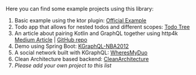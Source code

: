 Here you can find some example projects using this library:

1. Basic example using the ktor
   plugin: [Official Example](https://github.com/stuebingerb/KGraphQL/tree/main/kgraphql-example)
1. Todo app that allows for nested todos and different scopes: [Todo Tree](https://github.com/MattLangsenkamp/TodoTree)
1. An article about pairing Kotlin and GraphQL together using
   http4k [Medium Article](https://medium.com/@pagakrivos/graphql-and-kotlin-e5d17162d169) | [GitHub repo](https://github.com/pagidas/kgraphql-http4k-demo)
1. Demo using Spring Boot: [KGraphQL-NBA2012](https://github.com/pgutkowski/KGraphQL-NBA2012)
1. A social network built with KGraphQL: [WheresMyDuo](https://github.com/NathanPB/WheresMyDuo)
1. Clean Architecture based backend: [CleanArchitecture](https://github.com/ESchouten/CleanArchitecture)
1. *Please add your own project to this list*
